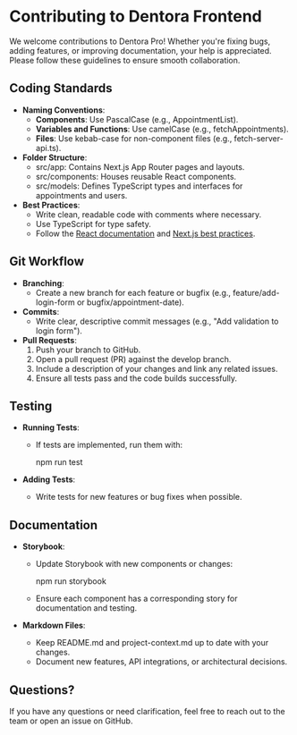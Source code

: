 Contributing to Dentora Frontend
================================

We welcome contributions to Dentora Pro! Whether you're fixing bugs, adding features, or improving documentation, your help is appreciated. Please follow these guidelines to ensure smooth collaboration.

Coding Standards
----------------

-   **Naming Conventions**:
    -   **Components**: Use PascalCase (e.g., AppointmentList).
    -   **Variables and Functions**: Use camelCase (e.g., fetchAppointments).
    -   **Files**: Use kebab-case for non-component files (e.g., fetch-server-api.ts).
-   **Folder Structure**:
    -   src/app: Contains Next.js App Router pages and layouts.
    -   src/components: Houses reusable React components.
    -   src/models: Defines TypeScript types and interfaces for appointments and users.
-   **Best Practices**:
    -   Write clean, readable code with comments where necessary.
    -   Use TypeScript for type safety.
    -   Follow the [React documentation](https://react.dev/) and [Next.js best practices](https://nextjs.org/docs).

Git Workflow
------------

-   **Branching**:
    -   Create a new branch for each feature or bugfix (e.g., feature/add-login-form or bugfix/appointment-date).
-   **Commits**:
    -   Write clear, descriptive commit messages (e.g., "Add validation to login form").
-   **Pull Requests**:
    1.  Push your branch to GitHub.
    2.  Open a pull request (PR) against the develop branch.
    3.  Include a description of your changes and link any related issues.
    4.  Ensure all tests pass and the code builds successfully.

Testing
-------

-   **Running Tests**:
    -   If tests are implemented, run them with:

        npm run test

-   **Adding Tests**:
    -   Write tests for new features or bug fixes when possible.

Documentation
-------------

-   **Storybook**:
    -   Update Storybook with new components or changes:

        npm run storybook

    -   Ensure each component has a corresponding story for documentation and testing.
    
-   **Markdown Files**:
    -   Keep README.md and project-context.md up to date with your changes.
    -   Document new features, API integrations, or architectural decisions.

Questions?
----------

If you have any questions or need clarification, feel free to reach out to the team or open an issue on GitHub.